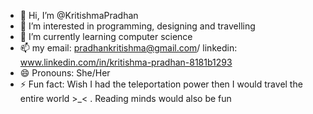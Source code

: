 - 👋 Hi, I’m @KritishmaPradhan
- 👀 I’m interested in programming, designing and travelling
- 🌱 I’m currently learning computer science
- 📫 my email: pradhankritishma@gmail.com/ linkedin: www.linkedin.com/in/kritishma-pradhan-8181b1293
- 😄 Pronouns: She/Her
- ⚡ Fun fact: Wish I had the teleportation power then I would travel the entire world  >_< . Reading minds would also be fun 

<!---
KritishmaPradhan/KritishmaPradhan is a ✨ special ✨ repository because its `README.md` (this file) appears on your GitHub profile.
You can click the Preview link to take a look at your changes.
--->
